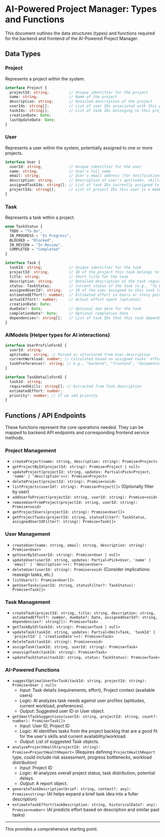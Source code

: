 # AI-Powered Project Manager: Types and Functions

This document outlines the data structures (types) and functions required for the backend and frontend of the AI-Powered Project Manager.

## Data Types

### Project

Represents a project within the system.

```typescript
interface Project {
  projectId: string;         // Unique identifier for the project
  name: string;              // Name of the project
  description: string;       // Detailed description of the project
  userIds: string[];         // List of user IDs associated with this project
  taskIds: string[];         // List of task IDs belonging to this project
  creationDate: Date;
  lastUpdateDate: Date;
}
```

### User

Represents a user within the system, potentially assigned to one or more projects.

```typescript
interface User {
  userId: string;            // Unique identifier for the user
  name: string;              // User's full name
  email: string;             // User's email address (for notifications, login)
  description: string;       // Description of user's aptitudes, skills, and workload capacity (e.g., "Expert in Python, prefers backend tasks, can handle 2-3 medium tasks per week")
  assignedTaskIds: string[]; // List of task IDs currently assigned to this user
  projectIds: string[];      // List of project IDs this user is a member of
}
```

### Task

Represents a task within a project.

```typescript
enum TaskStatus {
  TODO = "To Do",
  IN_PROGRESS = "In Progress",
  BLOCKED = "Blocked",
  IN_REVIEW = "In Review",
  COMPLETED = "Completed"
}

interface Task {
  taskId: string;            // Unique identifier for the task
  projectId: string;         // ID of the project this task belongs to
  title: string;             // Short title for the task
  description: string;       // Detailed description of the task requirements
  status: TaskStatus;        // Current status of the task (e.g., "To Do", "In Progress")
  assignedUserId?: string;   // ID of the user assigned to this task (optional)
  estimatedEffort?: number;  // Estimated effort in hours or story points (optional)
  actualEffort?: number;     // Actual effort spent (optional)
  creationDate: Date;
  dueDate?: Date;            // Optional due date for the task
  completionDate?: Date;     // Optional completion date
  dependencies?: string[];   // List of task IDs that this task depends on (optional)
}
```

### AIModels (Helper types for AI interactions)
```typescript
interface UserProfileForAI {
  userId: string;
  aptitudes: string; // Parsed or structured from User.description
  currentWorkload: number; // Calculated based on assigned tasks' effort vs capacity
  taskPreferences?: string; // e.g., "backend", "frontend", "documentation"
}

interface TaskDetailsForAI {
  taskId: string;
  requiredSkills: string[]; // Extracted from Task.description
  estimatedEffort: number;
  priority?: number; // If we add priority
}
```

## Functions / API Endpoints

These functions represent the core operations needed. They can be mapped to backend API endpoints and corresponding frontend service methods.

### Project Management

*   `createProject(name: string, description: string): Promise<Project>`
*   `getProjectById(projectId: string): Promise<Project | null>`
*   `updateProject(projectId: string, updates: Partial<Pick<Project, 'name' | 'description'>>): Promise<Project>`
*   `deleteProject(projectId: string): Promise<void>`
*   `listProjects(userId?: string): Promise<Project[]>` (Optionally filter by user)
*   `addUserToProject(projectId: string, userId: string): Promise<void>`
*   `removeUserFromProject(projectId: string, userId: string): Promise<void>`
*   `getProjectUsers(projectId: string): Promise<User[]>`
*   `getProjectTasks(projectId: string, statusFilter?: TaskStatus, assignedUserIdFilter?: string): Promise<Task[]>`

### User Management

*   `createUser(name: string, email: string, description: string): Promise<User>`
*   `getUserById(userId: string): Promise<User | null>`
*   `updateUser(userId: string, updates: Partial<Pick<User, 'name' | 'email' | 'description'>>): Promise<User>`
*   `deleteUser(userId: string): Promise<void>` (Consider implications: reassign tasks, etc.)
*   `listUsers(): Promise<User[]>`
*   `getUserTasks(userId: string, statusFilter?: TaskStatus): Promise<Task[]>`

### Task Management

*   `createTask(projectId: string, title: string, description: string, estimatedEffort?: number, dueDate?: Date, assignedUserId?: string, dependencies?: string[]): Promise<Task>`
*   `getTaskById(taskId: string): Promise<Task | null>`
*   `updateTask(taskId: string, updates: Partial<Omit<Task, 'taskId' | 'projectId' | 'creationDate'>>): Promise<Task>`
*   `deleteTask(taskId: string): Promise<void>`
*   `assignTask(taskId: string, userId: string): Promise<Task>`
*   `unassignTask(taskId: string): Promise<Task>`
*   `updateTaskStatus(taskId: string, status: TaskStatus): Promise<Task>`

### AI-Powered Functions

*   `suggestOptimalUserForTask(taskId: string, projectId: string): Promise<User | null>`
    *   *Input*: Task details (requirements, effort), Project context (available users)
    *   *Logic*: AI analyzes task needs against user profiles (aptitudes, current workload, preferences).
    *   *Output*: Suggested user ID or User object.
*   `getSmartTaskSuggestions(userId: string, projectId: string, count?: number): Promise<Task[]>`
    *   *Input*: User ID, Project ID
    *   *Logic*: AI identifies tasks from the project backlog that are a good fit for the user's skills and current availability/workload.
    *   *Output*: List of suggested Task objects.
*   `analyzeProjectHealth(projectId: string): Promise<ProjectHealthReport>` (Requires defining `ProjectHealthReport` type, could include risk assessment, progress bottlenecks, workload distribution)
    *   *Input*: Project ID
    *   *Logic*: AI analyzes overall project status, task distribution, potential delays.
    *   *Output*: A report object.
*   `generateTaskDescription(brief: string, context?: any): Promise<string>` (AI helps expand a brief task idea into a fuller description)
*   `estimateTaskEffort(taskDescription: string, historicalData?: any): Promise<number>` (AI predicts effort based on description and similar past tasks)

---

This provides a comprehensive starting point.
